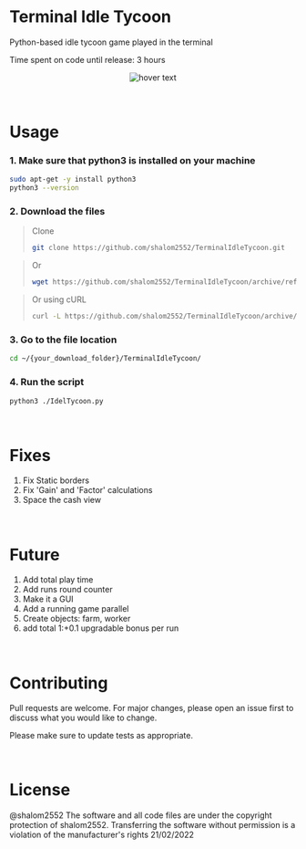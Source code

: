 # Terminal Idle Tycoon
Python-based idle tycoon game played in the terminal

Time spent on code until release: 3 hours

<p align="center">
  <img src="https://i.ibb.co/jgz57S9/Screenshot-2022-02-21-180649.png" title="hover text">
</p>

<br>

# Usage
### 1. Make sure that python3 is installed on your machine
```bash
sudo apt-get -y install python3 
python3 --version
```
### 2. Download the files
> Clone
>```bash
>git clone https://github.com/shalom2552/TerminalIdleTycoon.git
>```

> Or
>```bash
>wget https://github.com/shalom2552/TerminalIdleTycoon/archive/refs/heads/main.zip
>```

> Or using cURL
>```bash
>curl -L https://github.com/shalom2552/TerminalIdleTycoon/archive/refs/heads/main.zip
>```
### 3. Go to the file location
```bash
cd ~/{your_download_folder}/TerminalIdleTycoon/
```
### 4. Run the script
```bash
python3 ./IdelTycoon.py
```
<br>

# Fixes
  1. Fix Static borders
  2. Fix 'Gain' and 'Factor' calculations
  3. Space the cash view

<br>
  
# Future
  1. Add total play time
  2. Add runs round counter
  2. Make it a GUI
  3. Add a running game parallel
  4. Create objects: farm, worker
  5. add total 1:+0.1 upgradable bonus per run
  
<br>

# Contributing
Pull requests are welcome. For major changes, please open an issue first to discuss what you would like to change.

Please make sure to update tests as appropriate.

<br>

# License
@shalom2552 The software and all code files are under the copyright protection of shalom2552. Transferring the software without permission is a violation of the manufacturer's rights 21/02/2022
